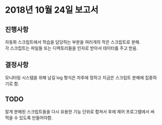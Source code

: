 # 2018년 10월 24일 보고서

## 진행사항
자동화 스크립트에서 학습을 담당하는 부분을 여러개의 작은 스크립트로 분해.  
각 스크립트는 파일들 또는 디렉토리들을 인자로 받아서 데이터를 주고 받음.

## 결정사항
모니터링 시스템을 위해 남길 log 형식은 차후에 정하고 지금은 스크립트 분해에 집중하기로 함.

## TODO
잘게 분해된 스크립트들을 다시 유용한 기능 단위로 합쳐서 후에 제어 프로그램에서 써먹을 수 있도록 만들어야함.
